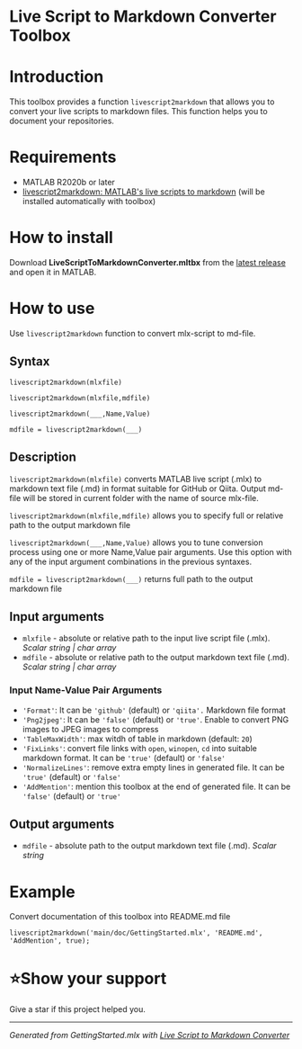 # Live Script to Markdown Converter Toolbox
# Introduction

This toolbox provides a function `livescript2markdown` that allows you to convert your live scripts to markdown files. This function helps you to document your repositories.

# Requirements

   -  MATLAB R2020b or later 
   -  [livescript2markdown: MATLAB's live scripts to markdown](https://www.mathworks.com/matlabcentral/fileexchange/73993) (will be installed automatically with toolbox) 

# How to install

Download **LiveScriptToMarkdownConverter.mltbx** from the [latest release](https://github.com/roslovets/livescript2markdown/releases/latest) and open it in MATLAB.

# How to use

Use `livescript2markdown` function to convert mlx-script to md-file.

## Syntax

`livescript2markdown(mlxfile)`

`livescript2markdown(mlxfile,mdfile)`

`livescript2markdown(___,Name,Value)`

`mdfile = livescript2markdown(___)`

## Description

`livescript2markdown(mlxfile)` converts MATLAB live script (.mlx) to markdown text file (.md) in format suitable for GitHub or Qiita. Output md-file will be stored in current folder with the name of source mlx-file.

`livescript2markdown(mlxfile,mdfile)` allows you to specify full or relative path to the output markdown file

`livescript2markdown(___,Name,Value)` allows you to tune conversion process using one or more Name,Value pair arguments. Use this option with any of the input argument combinations in the previous syntaxes.

`mdfile = livescript2markdown(___)` returns full path to the output markdown file

## Input arguments

   -  `mlxfile` - absolute or relative path to the input live script file (.mlx). *Scalar string | char array* 
   -  `mdfile` - absolute or relative path to the output markdown text file (.md). *Scalar string | char array* 

### **Input Name-Value Pair Arguments**

   -  `'Format'`: It can be `'github'` (default) or `'qiita'.` Markdown file format 
   -  `'Png2jpeg'`: It can be `'false'` (default) or `'true'`. Enable to convert PNG images to JPEG images to compress 
   -  `'TableMaxWidth'`: max witdh of table in markdown (default: `20`) 
   -  `'FixLinks'`: convert file links with `open`, `winopen`, `cd` into suitable markdown format.  It can be `'true'` (default) or `'false'` 
   -  `'NormalizeLines'`: remove extra empty lines in generated file.  It can be `'true'` (default) or `'false'` 
   -  `'AddMention'`: mention this toolbox at the end of generated file.  It can be `'false'` (default) or `'true'` 

## Output arguments

   -  `mdfile` - absolute path to the output markdown text file (.md). *Scalar string* 

# Example

Convert documentation of this toolbox into README.md file

```matlab:Code(Display)
livescript2markdown('main/doc/GettingStarted.mlx', 'README.md', 'AddMention', true);
```

# ⭐Show your support

Give a star if this project helped you.

***
*Generated from GettingStarted.mlx with [Live Script to Markdown Converter](https://github.com/roslovets/livescript2markdown)*
